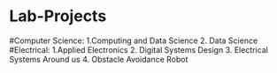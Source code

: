 # Lab-Projects
#Computer Science:
1.Computing and Data Science
2. Data Science
#Electrical:
1.Applied Electronics
2. Digital Systems Design
3. Electrical Systems Around us
4. Obstacle Avoidance Robot
